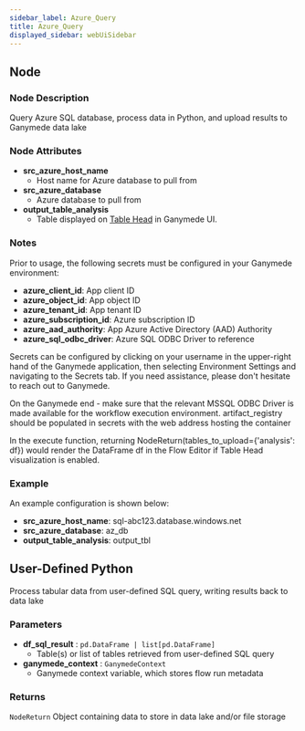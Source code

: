 ```yaml
---
sidebar_label: Azure_Query
title: Azure_Query
displayed_sidebar: webUiSidebar
---
```


## Node

### Node Description

Query Azure SQL database, process data in Python, and upload results to Ganymede data lake

### Node Attributes

- **src_azure_host_name**
  - Host name for Azure database to pull from
- **src_azure_database**
  - Azure database to pull from
- **output_table_analysis**
  - Table displayed on [Table Head](https://docs.ganymede.bio/app/intro/Concepts#table-head) in Ganymede UI.

### Notes

Prior to usage, the following secrets must be configured in your Ganymede environment:

- **azure_client_id**: App client ID
- **azure_object_id**: App object ID
- **azure_tenant_id**: App tenant ID
- **azure_subscription_id**: Azure subscription ID
- **azure_aad_authority**: App Azure Active Directory (AAD) Authority
- **azure_sql_odbc_driver**: Azure SQL ODBC Driver to reference

Secrets can be configured by clicking on your username in the upper-right hand of the Ganymede
application, then selecting Environment Settings and navigating to the Secrets tab.  If you need
assistance, please don't hesitate to reach out to Ganymede.

On the Ganymede end - make sure that the relevant MSSQL ODBC Driver is made available for the
workflow execution environment.
artifact_registry should be populated in secrets with the web address hosting the container

In the execute function, returning NodeReturn(tables_to_upload=\{'analysis': df\}) would render the DataFrame df in the Flow Editor if Table Head visualization is enabled.

### Example

An example configuration is shown below:

- **src_azure_host_name**: sql-abc123.database.windows.net
- **src_azure_database**: az_db
- **output_table_analysis**: output_tbl

## User-Defined Python

Process tabular data from user-defined SQL query, writing results back to data lake

### Parameters

- **df_sql_result** : `pd.DataFrame | list[pd.DataFrame]`
  - Table(s) or list of tables retrieved from user-defined SQL query
- **ganymede_context** : `GanymedeContext`
  - Ganymede context variable, which stores flow run metadata

### Returns

`NodeReturn`
  Object containing data to store in data lake and/or file storage
